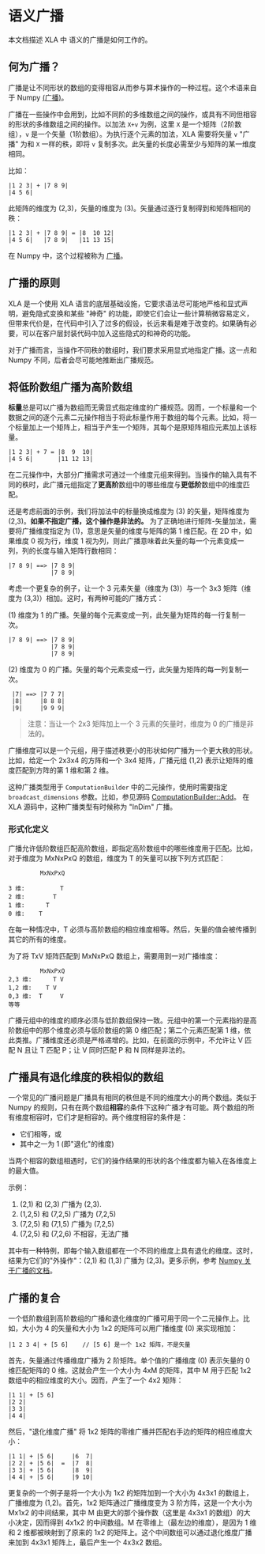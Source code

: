 # 语义广播

本文档描述 XLA 中 语义的广播是如何工作的。

## 何为广播？


广播是让不同形状的数组的变得相容从而参与算术操作的一种过程。这个术语来自于 Numpy [(广播)](http://docs.scipy.org/doc/numpy/user/basics.broadcasting.html)。

广播在一些操作中会用到，比如不同阶的多维数组之间的操作，或具有不同但相容的形状的多维数组之间的操作。以加法 `X+v` 为例，这里 `X` 是一个矩阵（2阶数组），`v` 是一个矢量（1阶数组）。为执行逐个元素的加法，XLA 需要将矢量 `v` "广播" 为和 `X` 一样的秩，即将 `v` 复制多次。此矢量的长度必需至少与矩阵的某一维度相同。

比如：

    |1 2 3| + |7 8 9|
    |4 5 6|

此矩阵的维度为 (2,3)，矢量的维度为 (3)。矢量通过逐行复制得到和矩阵相同的秩：

    |1 2 3| + |7 8 9| = |8  10 12|
    |4 5 6|   |7 8 9|   |11 13 15|

在 Numpy 中，这个过程被称为 [广播](http://docs.scipy.org/doc/numpy/user/basics.broadcasting.html)。

## 广播的原则

XLA 是一个使用 XLA 语言的底层基础设施，它要求语法尽可能地严格和显式声明，避免隐式变换和某些 "神奇" 的功能，即使它们会让一些计算稍微容易定义，但带来代价是，在代码中引入了过多的假设，长远来看是难于改变的。如果确有必要，可以在客户层封装代码中加入这些隐式的和神奇的功能。

对于广播而言，当操作不同秩的数组时，我们要求采用显式地指定广播。这一点和 Numpy 不同，后者会尽可能地推断出广播规范。

## 将低阶数组广播为高阶数组

**标量**总是可以广播为数组而无需显式指定维度的广播规范。因而，一个标量和一个数据之间的逐个元素二元操作相当于将此标量作用于数组的每个元素。比如，将一个标量加上一个矩阵上，相当于产生一个矩阵，其每个是原矩阵相应元素加上该标量。

    |1 2 3| + 7 = |8  9  10|
    |4 5 6|       |11 12 13|

在二元操作中，大部分广播需求可通过一个维度元组来得到。当操作的输入具有不同的秩时，此广播元组指定了**更高阶**数组中的哪些维度与**更低阶**数组中的维度匹配。

还是考虑前面的示例，我们将加法中的标量换成维度为 (3) 的矢量，矩阵维度为 (2,3)。**如果不指定广播，这个操作是非法的。** 为了正确地进行矩阵-矢量加法，需要将广播维度指定为 (1)，意思是矢量的维度与矩阵的第 1 维匹配。在 2D 中，如果维度 0 视为行，维度 1 视为列，则此广播意味着此矢量的每一个元素变成一列，列的长度与输入矩阵行数相同：

    |7 8 9| ==> |7 8 9|
                |7 8 9|

考虑一个更复杂的例子，让一个 3 元素矢量（维度为 (3)）与一个 3x3 矩阵（维度为 (3,3)）相加。这时，有两种可能的广播方式：

(1) 维度为 1 的广播。矢量的每个元素变成一列，此矢量为矩阵的每一行复制一次。

    |7 8 9| ==> |7 8 9|
                |7 8 9|
                |7 8 9|

(2) 维度为 0 的广播。矢量的每个元素变成一行，此矢量为矩阵的每一列复制一次。

     |7| ==> |7 7 7|
     |8|     |8 8 8|
     |9|     |9 9 9|

> 注意：当让一个 2x3 矩阵加上一个 3 元素的矢量时，维度为 0 的广播是非法的。

广播维度可以是一个元组，用于描述秩更小的形状如何广播为一个更大秩的形状。比如，给定一个 2x3x4 的方阵和一个 3x4 矩阵，广播元组 (1,2) 表示让矩阵的维度匹配到方阵的第 1 维和第 2 维。

这种广播类型用于 `ComputationBuilder` 中的二元操作，使用时需要指定 `broadcast_dimensions` 参数。比如，参见源码 [ComputationBuilder::Add](https://www.tensorflow.org/code/tensorflow/compiler/xla/client/computation_builder.cc)。
在 XLA 源码中，这种广播类型有时候称为 "InDim" 广播。

### 形式化定义

广播允许低阶数组匹配高阶数组，即指定高阶数组中的哪些维度用于匹配。比如，对于维度为 MxNxPxQ 的数组，维度为 T 的矢量可以按下列方式匹配：

             MxNxPxQ

    3 维:          T
    2 维:        T
    1 维:      T
    0 维:    T

在每一种情况中，T 必须与高阶数组的相应维度相等。然后，矢量的值会被传播到其它的所有的维度。

为了将 TxV 矩阵匹配到 MxNxPxQ 数组上，需要用到一对广播维度：

             MxNxPxQ
    2,3 维:      T V
    1,2 维:    T V
    0,3 维:  T     V
    等等

广播元组中的维度的顺序必须与低阶数组保持一致。元组中的第一个元素指的是高阶数组中的那个维度必须与低阶数组的第 0 维匹配；第二个元素匹配第 1 维，依此类推。广播维度还必须是严格递增的。比如，在前面的示例中，不允许让 V 匹配 N 且让 T 匹配 P；让 V 同时匹配 P 和 N 同样是非法的。

## 广播具有退化维度的秩相似的数组

一个常见的广播问题是广播具有相同的秩但是不同的维度大小的两个数组。类似于 Numpy 的规则，只有在两个数组**相容**的条件下这种广播才有可能。两个数组的所有维度相容时，它们才是相容的。两个维度相容的条件是：

  * 它们相等，或
  * 其中之一为 1 (即"退化"的维度)

当两个相容的数组相遇时，它们的操作结果的形状的各个维度都为输入在各维度上的最大值。

示例：

  1.  (2,1) 和 (2,3) 广播为 (2,3).
  2.  (1,2,5) 和 (7,2,5) 广播为 (7,2,5)
  3.  (7,2,5) 和 (7,1,5) 广播为 (7,2,5)
  4.  (7,2,5) 和 (7,2,6) 不相容，无法广播

其中有一种特例，即每个输入数组都在一个不同的维度上具有退化的维度。这时，结果为它们的"外操作"：(2,1) 和 (1,3) 广播为 (2,3)。更多示例，参考 [Numpy 关于广播的文档](http://docs.scipy.org/doc/numpy/user/basics.broadcasting.html)。

## 广播的复合

一个低阶数组到高阶数组的广播和退化维度的广播可用于同一个二元操作上。比如，大小为 4 的矢量和大小为 1x2 的矩阵可以用广播维度 (0) 来实现相加：

    |1 2 3 4| + [5 6]    // [5 6] 是一个 1x2 矩阵，不是矢量

首先，矢量通过传播维度广播为 2 阶矩阵。单个值的广播维度 (0) 表示矢量的 0 维匹配矩阵的 0 维。这就会产生一个大小为 4xM 的矩阵，其中 M 用于匹配 1x2 数组中的相应维度的大小。因而，产生了一个 4x2 矩阵：

    |1 1| + [5 6]
    |2 2|
    |3 3|
    |4 4|

然后，"退化维度广播" 将 1x2 矩阵的零维广播并匹配右手边的矩阵的相应维度大小：

    |1 1| + |5 6|     |6  7|
    |2 2| + |5 6|  =  |7  8|
    |3 3| + |5 6|     |8  9|
    |4 4| + |5 6|     |9 10|

更复杂的一个例子是将一个大小为 1x2 的矩阵加到一个大小为 4x3x1 的数组上，广播维度为 (1,2)。首先，1x2 矩阵通过广播维度变为 3 阶方阵，这是一个大小为 Mx1x2 的中间结果，其中 M 由更大的那个操作数（这里是 4x3x1 的数组）的大小决定，因而得到 4x1x2 的中间数组。M 在零维上（最左边的维度），是因为 1 维和 2 维都被映射到了原来的 1x2 的矩阵上。这个中间数组可以通过退化维度广播来加到 4x3x1 矩阵上，最后产生一个 4x3x2 数组。

